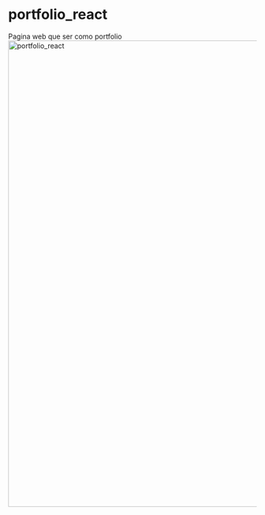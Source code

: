 # portfolio_react
Pagina web  que ser como portfolio
<img width="946" alt="portfolio_react" src="https://user-images.githubusercontent.com/72713975/212523944-4ca282f8-a556-4424-a545-d5cb6f7437f2.png">
